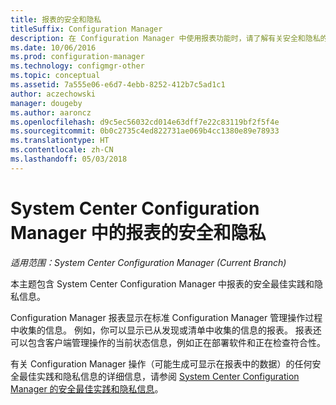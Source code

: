 ```yaml
---
title: 报表的安全和隐私
titleSuffix: Configuration Manager
description: 在 Configuration Manager 中使用报表功能时，请了解有关安全和隐私的最佳实践。
ms.date: 10/06/2016
ms.prod: configuration-manager
ms.technology: configmgr-other
ms.topic: conceptual
ms.assetid: 7a555e06-e6d7-4ebb-8252-412b7c5ad1c1
author: aczechowski
manager: dougeby
ms.author: aaroncz
ms.openlocfilehash: d9c5ec56032cd014e63dff7e22c83119bf2f5f4e
ms.sourcegitcommit: 0b0c2735c4ed822731ae069b4cc1380e89e78933
ms.translationtype: HT
ms.contentlocale: zh-CN
ms.lasthandoff: 05/03/2018
---
```

# <a name="security-and-privacy-for-reporting-in-system-center-configuration-manager"></a>System Center Configuration Manager 中的报表的安全和隐私

*适用范围：System Center Configuration Manager (Current Branch)*

本主题包含 System Center Configuration Manager 中报表的安全最佳实践和隐私信息。  

 Configuration Manager 报表显示在标准 Configuration Manager 管理操作过程中收集的信息。 例如，你可以显示已从发现或清单中收集的信息的报表。 报表还可以包含客户端管理操作的当前状态信息，例如正在部署软件和正在检查符合性。  

 有关 Configuration Manager 操作（可能生成可显示在报表中的数据）的任何安全最佳实践和隐私信息的详细信息，请参阅 [System Center Configuration Manager 的安全最佳实践和隐私信息](../../plan-design/security/security-best-practices-and-privacy-information.md)。  
